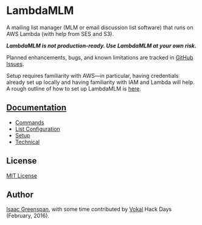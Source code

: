 # LambdaMLM

A mailing list manager (MLM or email discussion list software) that runs on AWS Lambda (with help from SES and S3).

***LambdaMLM is not production-ready.  Use LambdaMLM at your own risk.***

Planned enhancements, bugs, and known limitations are tracked in [GitHub Issues](https://github.com/ilg/LambdaMLM/issues).

Setup requires familiarity with AWS—in particular, having credentials already set up locally and having familiarity with IAM and Lambda will help.  A rough outline of how to set up LambdaMLM is [here](#setup).

## [Documentation](docs/)

- [Commands](docs/commands.md)
- [List Configuration](docs/list%20configuration.md)
- [Setup](docs/setup.md)
- [Technical](docs/technical.md)

## License

[MIT License](LICENSE)

## Author

[Isaac Greenspan](https://github.com/ilg), with some time contributed by [Vokal](http://vokal.io) Hack Days (February, 2016).
